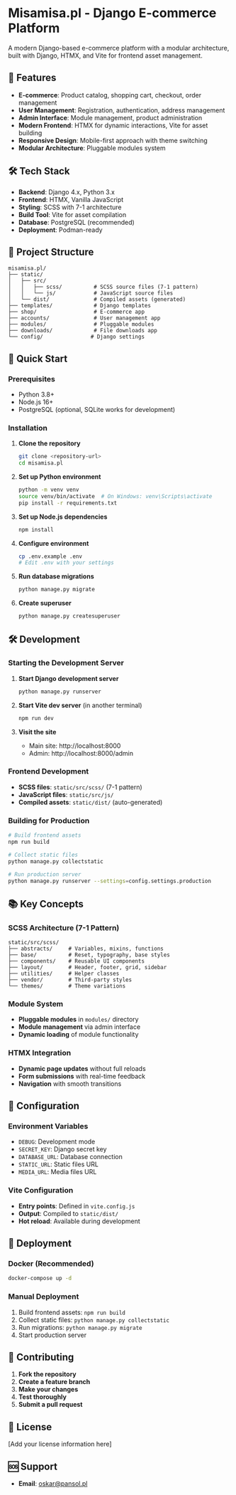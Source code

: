 # Misamisa.pl - Django E-commerce Platform

A modern Django-based e-commerce platform with a modular architecture, built with Django, HTMX, and Vite for frontend asset management.

## 🚀 Features

- **E-commerce**: Product catalog, shopping cart, checkout, order management
- **User Management**: Registration, authentication, address management
- **Admin Interface**: Module management, product administration
- **Modern Frontend**: HTMX for dynamic interactions, Vite for asset building
- **Responsive Design**: Mobile-first approach with theme switching
- **Modular Architecture**: Pluggable modules system

## 🛠️ Tech Stack

- **Backend**: Django 4.x, Python 3.x
- **Frontend**: HTMX, Vanilla JavaScript
- **Styling**: SCSS with 7-1 architecture
- **Build Tool**: Vite for asset compilation
- **Database**: PostgreSQL (recommended)
- **Deployment**: Podman-ready

## 📁 Project Structure

```
misamisa.pl/
├── static/
│   ├── src/
│   │   ├── scss/          # SCSS source files (7-1 pattern)
│   │   └── js/            # JavaScript source files
│   └── dist/              # Compiled assets (generated)
├── templates/             # Django templates
├── shop/                  # E-commerce app
├── accounts/              # User management app
├── modules/               # Pluggable modules
├── downloads/             # File downloads app
└── config/               # Django settings
```

## 🚀 Quick Start

### Prerequisites
- Python 3.8+
- Node.js 16+
- PostgreSQL (optional, SQLite works for development)

### Installation

1. **Clone the repository**
   ```bash
   git clone <repository-url>
   cd misamisa.pl
   ```

2. **Set up Python environment**
   ```bash
   python -m venv venv
   source venv/bin/activate  # On Windows: venv\Scripts\activate
   pip install -r requirements.txt
   ```

3. **Set up Node.js dependencies**
   ```bash
   npm install
   ```

4. **Configure environment**
   ```bash
   cp .env.example .env
   # Edit .env with your settings
   ```

5. **Run database migrations**
   ```bash
   python manage.py migrate
   ```

6. **Create superuser**
   ```bash
   python manage.py createsuperuser
   ```

## 🛠️ Development

### Starting the Development Server

1. **Start Django development server**
   ```bash
   python manage.py runserver
   ```

2. **Start Vite dev server** (in another terminal)
   ```bash
   npm run dev
   ```

3. **Visit the site**
   - Main site: http://localhost:8000
   - Admin: http://localhost:8000/admin

### Frontend Development

- **SCSS files**: `static/src/scss/` (7-1 pattern)
- **JavaScript files**: `static/src/js/`
- **Compiled assets**: `static/dist/` (auto-generated)

### Building for Production

```bash
# Build frontend assets
npm run build

# Collect static files
python manage.py collectstatic

# Run production server
python manage.py runserver --settings=config.settings.production
```

## 📚 Key Concepts

### SCSS Architecture (7-1 Pattern)
```
static/src/scss/
├── abstracts/     # Variables, mixins, functions
├── base/          # Reset, typography, base styles
├── components/    # Reusable UI components
├── layout/        # Header, footer, grid, sidebar
├── utilities/     # Helper classes
├── vendor/        # Third-party styles
└── themes/        # Theme variations
```

### Module System
- **Pluggable modules** in `modules/` directory
- **Module management** via admin interface
- **Dynamic loading** of module functionality

### HTMX Integration
- **Dynamic page updates** without full reloads
- **Form submissions** with real-time feedback
- **Navigation** with smooth transitions

## 🔧 Configuration

### Environment Variables
- `DEBUG`: Development mode
- `SECRET_KEY`: Django secret key
- `DATABASE_URL`: Database connection
- `STATIC_URL`: Static files URL
- `MEDIA_URL`: Media files URL

### Vite Configuration
- **Entry points**: Defined in `vite.config.js`
- **Output**: Compiled to `static/dist/`
- **Hot reload**: Available during development

## 🚀 Deployment

### Docker (Recommended)
```bash
docker-compose up -d
```

### Manual Deployment
1. Build frontend assets: `npm run build`
2. Collect static files: `python manage.py collectstatic`
3. Run migrations: `python manage.py migrate`
4. Start production server

## 🤝 Contributing

1. **Fork the repository**
2. **Create a feature branch**
3. **Make your changes**
4. **Test thoroughly**
5. **Submit a pull request**

## 📝 License

[Add your license information here]

## 🆘 Support

- **Email**: oskar@pansol.pl